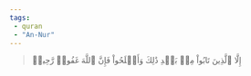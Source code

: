 ```yaml
---
tags: 
 - quran 
 - "An-Nur"
---
```


> إِلَّا ٱلَّذِينَ تَابُواْ مِنۢ بَعۡدِ ذَٰلِكَ وَأَصۡلَحُواْ فَإِنَّ ٱللَّهَ غَفُورٞ رَّحِيمٞ
